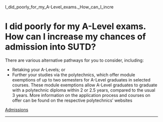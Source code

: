 I_did_poorly_for_my_A-Level_exams._How_can_I_incre



I did poorly for my A-Level exams. How can I increase my chances of admission into SUTD?
========================================================================================

There are various alternative pathways for you to consider, including:



* Retaking your A-Levels; or
* Further your studies via the polytechnics, which offer module exemptions of up to two semesters for A-Level graduates in selected courses. These module exemptions allow A-Level graduates to graduate with a polytechnic diploma within 2 or 2.5 years, compared to the usual 3 years. More information on the application process and courses on offer can be found on the respective polytechnics’ websites

[Admissions](https://www.sutd.edu.sg/tag/admissions/)

---


